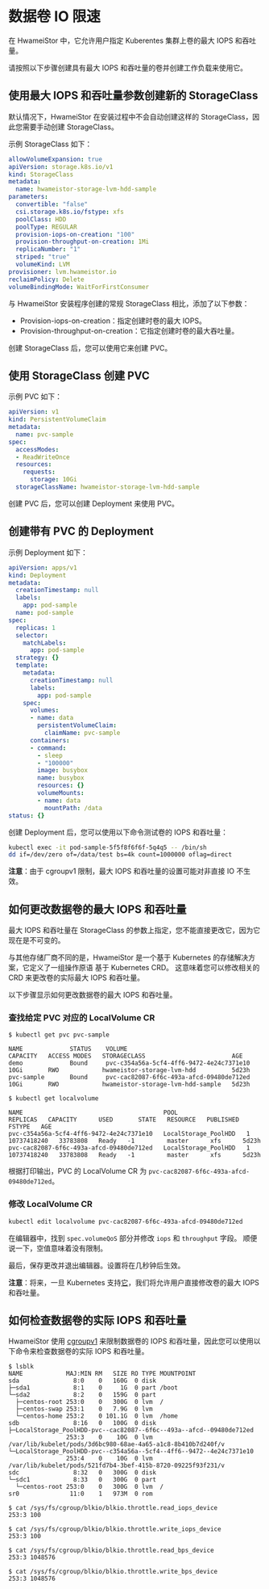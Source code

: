 # 数据卷 IO 限速

在 HwameiStor 中，它允许用户指定 Kuberentes 集群上卷的最大 IOPS 和吞吐量。

请按照以下步骤创建具有最大 IOPS 和吞吐量的卷并创建工作负载来使用它。

## 使用最大 IOPS 和吞吐量参数创建新的 StorageClass

默认情况下，HwameiStor 在安装过程中不会自动创建这样的 StorageClass，因此您需要手动创建 StorageClass。

示例 StorageClass 如下：

```yaml
allowVolumeExpansion: true
apiVersion: storage.k8s.io/v1
kind: StorageClass
metadata:
  name: hwameistor-storage-lvm-hdd-sample
parameters:
  convertible: "false"
  csi.storage.k8s.io/fstype: xfs
  poolClass: HDD
  poolType: REGULAR
  provision-iops-on-creation: "100"
  provision-throughput-on-creation: 1Mi
  replicaNumber: "1"
  striped: "true"
  volumeKind: LVM
provisioner: lvm.hwameistor.io
reclaimPolicy: Delete
volumeBindingMode: WaitForFirstConsumer
```

与 HwameiStor 安装程序创建的常规 StorageClass 相比，添加了以下参数：

- Provision-iops-on-creation：指定创建时卷的最大 IOPS。
- Provision-throughput-on-creation：它指定创建时卷的最大吞吐量。

创建 StorageClass 后，您可以使用它来创建 PVC。

## 使用 StorageClass 创建 PVC

示例 PVC 如下：

```yaml
apiVersion: v1
kind: PersistentVolumeClaim
metadata:
  name: pvc-sample
spec:
  accessModes:
  - ReadWriteOnce
  resources:
    requests:
      storage: 10Gi
  storageClassName: hwameistor-storage-lvm-hdd-sample
```

创建 PVC 后，您可以创建 Deployment 来使用 PVC。

## 创建带有 PVC 的 Deployment

示例 Deployment 如下：

```yaml
apiVersion: apps/v1
kind: Deployment
metadata:
  creationTimestamp: null
  labels:
    app: pod-sample
  name: pod-sample
spec:
  replicas: 1
  selector:
    matchLabels:
      app: pod-sample
  strategy: {}
  template:
    metadata:
      creationTimestamp: null
      labels:
        app: pod-sample
    spec:
      volumes:
      - name: data
        persistentVolumeClaim:
          claimName: pvc-sample
      containers:
      - command:
        - sleep
        - "100000"
        image: busybox
        name: busybox
        resources: {}
        volumeMounts:
        - name: data
          mountPath: /data
status: {}
```

创建 Deployment 后，您可以使用以下命令测试卷的 IOPS 和吞吐量：

```bash
kubectl exec -it pod-sample-5f5f8f6f6f-5q4q5 -- /bin/sh
dd if=/dev/zero of=/data/test bs=4k count=1000000 oflag=direct
```

**注意**：由于 cgroupv1 限制，最大 IOPS 和吞吐量的设置可能对非直接 IO 不生效。

## 如何更改数据卷的最大 IOPS 和吞吐量

最大 IOPS 和吞吐量在 StorageClass 的参数上指定，您不能直接更改它，因为它现在是不可变的。

与其他存储厂商不同的是，HwameiStor 是一个基于 Kubernetes 的存储解决方案，它定义了一组操作原语
基于 Kubernetes CRD。 这意味着您可以修改相关的 CRD 来更改卷的实际最大 IOPS 和吞吐量。

以下步骤显示如何更改数据卷的最大 IOPS 和吞吐量。

### 查找给定 PVC 对应的 LocalVolume CR

```console
$ kubectl get pvc pvc-sample

NAME             STATUS    VOLUME                                     CAPACITY   ACCESS MODES   STORAGECLASS                        AGE
demo             Bound     pvc-c354a56a-5cf4-4ff6-9472-4e24c7371e10   10Gi       RWO            hwameistor-storage-lvm-hdd          5d23h
pvc-sample       Bound     pvc-cac82087-6f6c-493a-afcd-09480de712ed   10Gi       RWO            hwameistor-storage-lvm-hdd-sample   5d23h

$ kubectl get localvolume

NAME                                       POOL                   REPLICAS   CAPACITY      USED       STATE   RESOURCE   PUBLISHED   FSTYPE   AGE
pvc-c354a56a-5cf4-4ff6-9472-4e24c7371e10   LocalStorage_PoolHDD   1          10737418240   33783808   Ready   -1         master      xfs      5d23h
pvc-cac82087-6f6c-493a-afcd-09480de712ed   LocalStorage_PoolHDD   1          10737418240   33783808   Ready   -1         master      xfs      5d23h
```

根据打印输出，PVC 的 LocalVolume CR 为 `pvc-cac82087-6f6c-493a-afcd-09480de712ed`。

### 修改 LocalVolume CR

```bash
kubectl edit localvolume pvc-cac82087-6f6c-493a-afcd-09480de712ed
```

在编辑器中，找到 `spec.volumeQoS` 部分并修改 `iops` 和 `throughput` 字段。 顺便说一下，空值意味着没有限制。

最后，保存更改并退出编辑器。设置将在几秒钟后生效。

**注意**：将来，一旦 Kubernetes 支持[它](https://github.com/kubernetes/enhancements/tree/master/keps/sig-storage/3751-volume-attributes-class#motivation)，我们将允许用户直接修改卷的最大 IOPS 和吞吐量。

## 如何检查数据卷的实际 IOPS 和吞吐量

HwameiStor 使用 [cgroupv1](https://www.kernel.org/doc/Documentation/cgroup-v1/blkio-controller.txt)
来限制数据卷的 IOPS 和吞吐量，因此您可以使用以下命令来检查数据卷的实际 IOPS 和吞吐量。

```
$ lsblk
NAME            MAJ:MIN RM   SIZE RO TYPE MOUNTPOINT
sda               8:0    0   160G  0 disk
├─sda1            8:1    0     1G  0 part /boot
└─sda2            8:2    0   159G  0 part
  ├─centos-root 253:0    0   300G  0 lvm  /
  ├─centos-swap 253:1    0   7.9G  0 lvm
  └─centos-home 253:2    0 101.1G  0 lvm  /home
sdb               8:16   0   100G  0 disk
├─LocalStorage_PoolHDD-pvc--cac82087--6f6c--493a--afcd--09480de712ed
                253:3    0    10G  0 lvm  /var/lib/kubelet/pods/3d6bc980-68ae-4a65-a1c8-8b410b7d240f/v
└─LocalStorage_PoolHDD-pvc--c354a56a--5cf4--4ff6--9472--4e24c7371e10
                253:4    0    10G  0 lvm  /var/lib/kubelet/pods/521fd7b4-3bef-415b-8720-09225f93f231/v
sdc               8:32   0   300G  0 disk
└─sdc1            8:33   0   300G  0 part
  └─centos-root 253:0    0   300G  0 lvm  /
sr0              11:0    1   973M  0 rom

$ cat /sys/fs/cgroup/blkio/blkio.throttle.read_iops_device
253:3 100

$ cat /sys/fs/cgroup/blkio/blkio.throttle.write_iops_device
253:3 100

$ cat /sys/fs/cgroup/blkio/blkio.throttle.read_bps_device
253:3 1048576

$ cat /sys/fs/cgroup/blkio/blkio.throttle.write_bps_device
253:3 1048576
```

